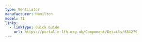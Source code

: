 ```yaml
---
type: Ventilator
manufacturer: Hamilton
model: T1
links:
  - linkType: Quick Guide
    url: https://portal.e-lfh.org.uk/Component/Details/684279
---
```

